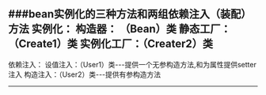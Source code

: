 ###bean实例化的三种方法和两组依赖注入（装配）方法
实例化：
构造器： （Bean）类
静态工厂：（Create1）类
实例化工厂：（Creater2）类
-------------------------------------------------
依赖注入：
设值注入：（User1）类---提供一个无参构造方法,和为属性提供setter注入
构造注入：（User2）类---提供有参构造方法

-------------------------------------------------
